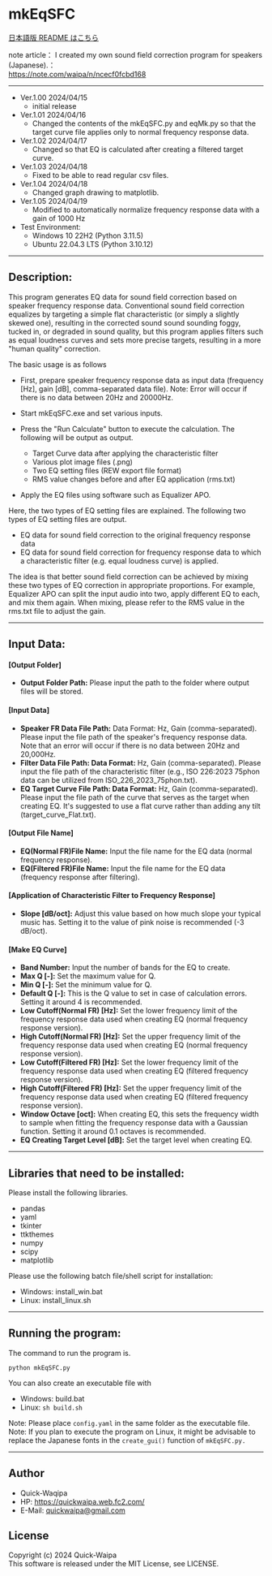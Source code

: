 # mkEqSFC
[日本語版 README はこちら](https://github.com/quick-waipa/mkEqSFC/blob/main/README.md)

note article： I created my own sound field correction program for speakers (Japanese).：  
https://note.com/waipa/n/ncecf0fcbd168

***
- Ver.1.00 2024/04/15
    - initial release
- Ver.1.01 2024/04/16
    - Changed the contents of the mkEqSFC.py and eqMk.py so that the target curve file applies only to normal frequency response data.
- Ver.1.02 2024/04/17
   - Changed so that EQ is calculated after creating a filtered target curve.
- Ver.1.03 2024/04/18
   - Fixed to be able to read regular csv files.
- Ver.1.04 2024/04/18
   - Changed graph drawing to matplotlib.
- Ver.1.05 2024/04/19
   - Modified to automatically normalize frequency response data with a gain of 1000 Hz
- Test Environment: 
   - Windows 10 22H2 (Python 3.11.5)
   - Ubuntu 22.04.3 LTS (Python 3.10.12)
  
***
## Description:

This program generates EQ data for sound field correction based on speaker frequency response data.
Conventional sound field correction equalizes by targeting a simple flat characteristic (or simply a slightly skewed one), resulting in the corrected sound sound sounding foggy, tucked in, or degraded in sound quality, but this program applies filters such as equal loudness curves and sets more precise targets, resulting in a more "human quality" correction.

The basic usage is as follows

- First, prepare speaker frequency response data as input data (frequency [Hz], gain [dB], comma-separated data file). Note: Error will occur if there is no data between 20Hz and 20000Hz.
- Start mkEqSFC.exe and set various inputs.
- Press the "Run Calculate" button to execute the calculation. The following will be output as output.

  - Target Curve data after applying the characteristic filter
  - Various plot image files (.png)
  - Two EQ setting files (REW export file format)
  - RMS value changes before and after EQ application (rms.txt)

- Apply the EQ files using software such as Equalizer APO.

Here, the two types of EQ setting files are explained.
The following two types of EQ setting files are output.

- EQ data for sound field correction to the original frequency response data
- EQ data for sound field correction for frequency response data to which a characteristic filter (e.g. equal loudness curve) is applied.

The idea is that better sound field correction can be achieved by mixing these two types of EQ correction in appropriate proportions.
For example, Equalizer APO can split the input audio into two, apply different EQ to each, and mix them again.
When mixing, please refer to the RMS value in the rms.txt file to adjust the gain.

***
## Input Data:
#### [Output Folder]
 + **Output Folder Path:** Please input the path to the folder where output files will be stored.
 
#### [Input Data]
 + **Speaker FR Data File Path:** Data Format: Hz, Gain (comma-separated). Please input the file path of the speaker's frequency response data. Note that an error will occur if there is no data between 20Hz and 20,000Hz.
 + **Filter Data File Path: Data Format:** Hz, Gain (comma-separated). Please input the file path of the characteristic filter (e.g., ISO 226:2023 75phon data can be utilized from ISO_226_2023_75phon.txt).
 + **EQ Target Curve File Path: Data Format:** Hz, Gain (comma-separated). Please input the file path of the curve that serves as the target when creating EQ. It's suggested to use a flat curve rather than adding any tilt (target_curve_Flat.txt).
 
#### [Output File Name]
 + **EQ(Normal FR)File Name:** Input the file name for the EQ data (normal frequency response).
 + **EQ(Filtered FR)File Name:** Input the file name for the EQ data (frequency response after filtering).
 
#### [Application of Characteristic Filter to Frequency Response]
 + **Slope [dB/oct]:** Adjust this value based on how much slope your typical music has. Setting it to the value of pink noise is recommended (-3 dB/oct).
 
#### [Make EQ Curve]
 + **Band Number:** Input the number of bands for the EQ to create.
 + **Max Q [-]:** Set the maximum value for Q.
 + **Min Q [-]:** Set the minimum value for Q.
 + **Default Q [-]:** This is the Q value to set in case of calculation errors. Setting it around 4 is recommended.
 + **Low Cutoff(Normal FR) [Hz]:** Set the lower frequency limit of the frequency response data used when creating EQ (normal frequency response version).
 + **High Cutoff(Normal FR) [Hz]:** Set the upper frequency limit of the frequency response data used when creating EQ (normal frequency response version).
 + **Low Cutoff(Filtered FR) [Hz]:** Set the lower frequency limit of the frequency response data used when creating EQ (filtered frequency response version).
 + **High Cutoff(Filtered FR) [Hz]:** Set the upper frequency limit of the frequency response data used when creating EQ (filtered frequency response version).
 + **Window Octave [oct]:** When creating EQ, this sets the frequency width to sample when fitting the frequency response data with a Gaussian function. Setting it around 0.1 octaves is recommended.
 + **EQ Creating Target Level [dB]:** Set the target level when creating EQ.
 
***
## Libraries that need to be installed:
Please install the following libraries.

- pandas 
- yaml 
- tkinter 
- ttkthemes 
- numpy 
- scipy  
- matplotlib

Please use the following batch file/shell script for installation:
- Windows: install_win.bat
- Linux: install_linux.sh

***
## Running the program:
The command to run the program is.  
    
`python mkEqSFC.py`  

You can also create an executable file with  
- Windows: build.bat  
- Linux: `sh build.sh`  

Note: Please place `config.yaml` in the same folder as the executable file.  
Note: If you plan to execute the program on Linux, it might be advisable to replace the Japanese fonts in the `create_gui()` function of `mkEqSFC.py.`

***
## Author
- Quick-Waqipa
- HP: https://quickwaipa.web.fc2.com/
- E-Mail: quickwaipa@gmail.com

## License
Copyright (c) 2024 Quick-Waipa  
This software is released under the MIT License, see LICENSE.
